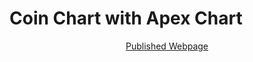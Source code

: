 # Coin Chart with Apex Chart

<p align='center'>
    <a href="https://jukangpark.github.io/coin-chart-with-apexchart">Published Webpage</a>
</p>
